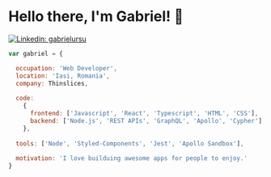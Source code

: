 # Hello there, I'm Gabriel! 👋

[![Linkedin: gabrielursu](https://img.shields.io/badge/-gabrielursu-blue?style=flat-square&logo=Linkedin&logoColor=white&link=https://www.linkedin.com/in/gabriel-ursu/)](https://www.linkedin.com/in/gabriel-ursu/)

```javascript
var gabriel = {

  occupation: 'Web Developer',
  location: 'Iasi, Romania',
  company: Thinslices,
  
  code:
    {
      frontend: ['Javascript', 'React', 'Typescript', 'HTML', 'CSS'],
      backend: ['Node.js', 'REST APIs', 'GraphQL', 'Apollo', 'Cypher'],
    },
  
  tools: ['Node', 'Styled-Components', 'Jest', 'Apollo Sandbox'],
  
  motivation: 'I love builduing awesome apps for people to enjoy.'
}
```

